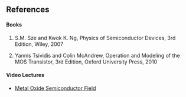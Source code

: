 ## References
#### Books
1) S.M. Sze and Kwok K. Ng, Physics of Semiconductor Devices, 3rd Edition, Wiley, 2007

2) Yannis Tsividis and Colin McAndrew, Operation and Modeling of the MOS Transistor, 3rd Edition, Oxford University Press, 2010

#### Video Lectures
- [Metal Oxide Semiconductor Field](https://www.youtube.com/watch?v=KsG_rsGF2g8)

